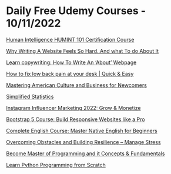 # Daily Free Udemy Courses - 10/11/2022

[Human Intelligence HUMINT 101 Certification Course](https://www.udemy.com/course/human-intelligence-humint-101-certificate-course/?couponCode=112043FAEBD06CBBC316)
[Why Writing A Website Feels So Hard..And what To do About It](https://www.udemy.com/course/ready-to-write-your-website/?couponCode=FREE100NOV)
[Learn copywriting: How To Write An ‘About’ Webpage](https://www.udemy.com/course/how-to-write-an-about-website-page-step-by-step-template/?couponCode=FREE100NOV)
[How to fix low back pain at your desk | Quick & Easy](https://www.udemy.com/course/how-to-fix-low-back-pain-at-your-desk-quick-easy/?couponCode=FREE4REVIEW)
[Mastering American Culture and Business for Newcomers](https://www.udemy.com/course/bridgeswest/?couponCode=E1B35307ECAF55BA7191)
[Simplified Statistics](https://www.udemy.com/course/simplified-statistics/?couponCode=ENROLLMENTFREE)
[Instagram Influencer Marketing 2022: Grow & Monetize](https://www.udemy.com/course/instagram-influencers/?couponCode=FINALCXXX)
[Bootstrap 5 Course: Build Responsive Websites like a Pro](https://www.udemy.com/course/bootstrap5-website/?couponCode=HOT_NOV)
[Complete English Course: Master Native English for Beginners](https://www.udemy.com/course/complete-english-course-master-native-english-for-beginners/?couponCode=95F25E5F7C1195834CF1)
[Overcoming Obstacles and Building Resilience – Manage Stress](https://www.udemy.com/course/overcoming-obstacles-and-building-resilience-manage-stress/?couponCode=F21C7A890BAF5C62C076)
[Become Master of Programming and it Concepts & Fundamentals](https://www.udemy.com/course/become-master-of-programming-and-it-concepts-funtamentals/?couponCode=FNLTHSMTH)
[Learn Python Programming from Scratch](https://www.udemy.com/course/learn-python-programming-from-scratch-e/?couponCode=6D569CBAC5B3ADCEE74)
